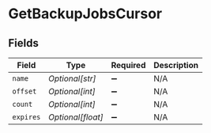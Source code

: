 # GetBackupJobsCursor


## Fields

| Field              | Type               | Required           | Description        |
| ------------------ | ------------------ | ------------------ | ------------------ |
| `name`             | *Optional[str]*    | :heavy_minus_sign: | N/A                |
| `offset`           | *Optional[int]*    | :heavy_minus_sign: | N/A                |
| `count`            | *Optional[int]*    | :heavy_minus_sign: | N/A                |
| `expires`          | *Optional[float]*  | :heavy_minus_sign: | N/A                |